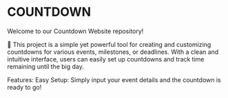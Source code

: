 # COUNTDOWN
Welcome to our Countdown Website repository!  						
	
🎉  This project is a simple yet powerful tool for creating and customizing countdowns for various events, milestones, or deadlines. With a clean and intuitive interface, users can easily set up countdowns and track time remaining until the big day.

Features:
Easy Setup: Simply input your event details and the countdown is ready to go!


